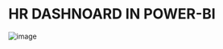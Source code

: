 # HR DASHNOARD IN POWER-BI
![image](https://github.com/ARYANJAGANI/ATOS-SAKEC/assets/96984144/99b93a0e-fc02-4533-bb50-f45327f80e3d)
